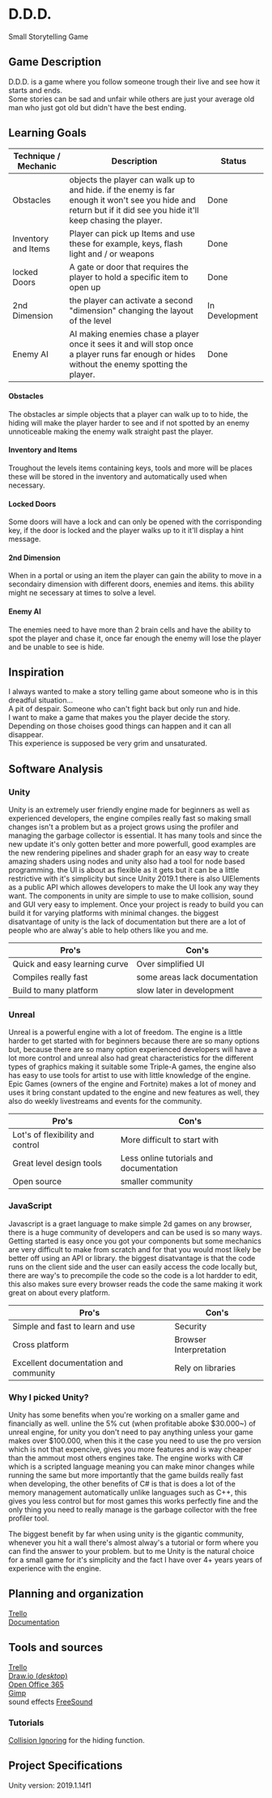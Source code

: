 # D.D.D.
Small Storytelling Game

## Game Description
D.D.D. is a game where you follow someone trough their live and see how it starts and ends.  
Some stories can be sad and unfair while others are just your average old man who just got old but didn't have the best ending.  

## Learning Goals
| Technique / Mechanic | Description | Status |
| ----- | ----- | ----- |
| Obstacles | objects the player can walk up to and hide. if the enemy is far enough it won't see you hide and return but if it did see you hide it'll keep chasing the player. | Done |
| Inventory and Items | Player can pick up Items and use these for example, keys, flash light and / or weapons | Done |
| locked Doors | A gate or door that requires the player to hold a specific item to open up | Done |
| 2nd Dimension | the player can activate a second "dimension" changing the layout of the level | In Development |
| Enemy AI | AI making enemies chase a player once it sees it and will stop once a player runs far enough or hides without the enemy spotting the player.        | Done |

#### Obstacles
The obstacles ar simple objects that a player can walk up to to hide, the hiding will make the player harder to see and if not spotted by an enemy unnoticeable making the enemy walk straight past the player.
  
#### Inventory and Items
Troughout the levels items containing keys, tools and more will be places these will be stored in the inventory and automatically used when necessary.
  
#### Locked Doors
Some doors will have a lock and can only be opened with the corrisponding key, if the door is locked and the player walks up to it it'll display a hint message.
  
#### 2nd Dimension
When in a portal or using an item the player can gain the ability to move in a secondairy dimension with different doors, enemies and items. this ability might ne secessary at times to solve a level.
  
#### Enemy AI
The enemies need to have more than 2 brain cells and have the ability to spot the player and chase it, once far enough the enemy will lose the player and be unable to see is hide.
  
## Inspiration
I always wanted to make a story telling game about someone who is in this dreadful situation...  
A pit of despair. Someone who can't fight back but only run and hide.  
I want to make a game that makes you the player decide the story.  
Depending on those choises good things can happen and it can all disappear.  
This experience is supposed be very grim and unsaturated.  

## Software Analysis  


### Unity  

Unity is an extremely user friendly engine made for beginners as well as experienced developers, the engine compiles really fast so making small changes isn't a problem but as a project grows using the profiler and managing the garbage collector is essential. It has many tools and since the new update it's only gotten better and more powerfull, good examples are the new rendering pipelines and shader graph for an easy way to create amazing shaders using nodes and unity also had a tool for node based programming. the UI is about as flexible as it gets but it can be a little restrictive with it's simplicity but since Unity 2019.1 there is also UIElements as a public API which allowes developers to make the UI look any way they want. The components in unity are simple to use to make collision, sound and GUI very easy to implement. Once your project is ready to build you can build it for varying platforms with minimal changes. the biggest disatvantage of unity is the lack of documentation but there are a lot of people who are alway's able to help others like you and me.  

 
| Pro's | Con's |
| --- | --- |
| Quick and easy learning curve | Over simplified UI |
| Compiles really fast | some areas lack documentation |
| Build to many platform | slow later in development |



### Unreal

Unreal is a powerful engine with a lot of freedom. The engine is a little harder to get started with for beginners because there are so many options but, because there are so many option experienced developers will have a lot more control and unreal also had great characteristics for the different types of graphics making it suitable some Triple-A games, the engine also has easy to use tools for artist to use with little knowledge of the engine. Epic Games (owners of the engine and Fortnite) makes a lot of money and uses it bring constant updated to the engine and new features as well, they also do weekly livestreams and events for the community. 

| Pro's | Con's |
| --- | --- |
| Lot's of flexibility and control | More difficult to start with |
| Great level design tools | Less online tutorials and documentation |
| Open source | smaller community |

### JavaScript

Javascript is a graet language to make simple 2d games on any browser, there is a huge community of developers and can be used is so many ways. Getting started is easy once you got your components but some mechanics are very difficult to make from scratch and for that you would most likely be better off using an API or library. the biggest disatvantage is that the code runs on the client side and the user can easily access the code locally but, there are way's to precompile the code so the code is a lot hardder to edit, this also makes sure every browser reads the code the same making it work great on about every platform.

| Pro's | Con's |
| --- | --- |
| Simple and fast to learn and use | Security |
| Cross platform | Browser Interpretation |
| Excellent documentation and community | Rely on libraries |

### Why I picked Unity?

Unity has some benefits when you're working on a smaller game and financially as well. unline the 5% cut (when profitable aboke $30.000~) of unreal engine, for unity you don't need to pay anything unless your game makes over $100.000, when this it the case you need to use the pro version which is not that expencive, gives you more features and is way cheaper than the ammout most others engines take. The engine works with C# which is a scripted language meaning you can make minor changes while running the same but more importantly that the game builds really fast when developing, the other benefits of C# is that is does a lot of the memory management automatically unlike languages such as C++, this gives you less control but for most games this works perfectly fine and the only thing you need to really manage is the garbage collector with the free profiler tool.  

The biggest benefit by far when using unity is the gigantic community, whenever you hit a wall there's almost alway's a tutorial or form where you can find the answer to your problem. but to me Unity is the natural choice for a small game for it's simplicity and the fact I have over 4+ years years of experience with the engine. 
  


## Planning and organization
[Trello](https://trello.com/b/v16yD2Fl/ddd)  
[Documentation](https://github.com/MikeRaadsheer/DDD/tree/development/documentation/)  

## Tools and sources
[Trello](https://trello.com/)  
[Draw.io (_desktop_)](https://draw.io/)  
[Open Office 365](https://products.office.com/en/excel)  
[Gimp](https://www.gimp.org/downloads/)  
sound effects [FreeSound](https://freesound.org/)  

### Tutorials  

[Collision Ignoring](https://www.youtube.com/watch?v=MKjWDtm5eeU) for the hiding function.


## Project Specifications
Unity version: 2019.1.14f1